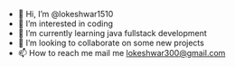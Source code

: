 - 👋 Hi, I’m @lokeshwar1510
- 👀 I’m interested in coding
- 🌱 I’m currently learning java fullstack development
- 💞️ I’m looking to collaborate on some new projects
- 📫 How to reach me mail me lokeshwar300@gmail.com

<!---
lokeshwar1510/lokeshwar1510 is a ✨ special ✨ repository because its `README.md` (this file) appears on your GitHub profile.
You can click the Preview link to take a look at your changes.
--->
